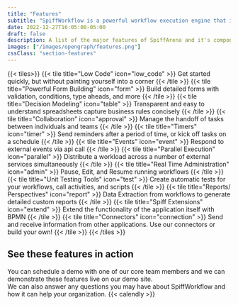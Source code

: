 ```yaml
---
title: "Features"
subtitle: "SpiffWorkflow is a powerful workflow execution engine that is rich with built in features and designed for easy extension."
date: 2022-12-27T16:05:00-05:00
draft: false
description: A list of the major features of SpiffArena and it's components. SpiffWorkflow, BPMN Diagram Editor, form editors, service connectors and more...
images: ["/images/opengraph/features.png"]
cssClass: "section-features"
---
```

{{< tiles>}}
{{< tile title="Low Code" icon="low_code" >}}
Get started quickly, but without painting yourself into a corner
{{< /tile >}}
{{< tile title="Powerful Form Building" icon="form" >}}
Build detailed forms with validation, conditions, type aheads, and more
{{< /tile >}}
{{< tile title="Decision Modeling" icon="table" >}}
Transparent and easy to understand spreadsheets capture business rules concisely
{{< /tile >}}
{{< tile title="Collaboration" icon="approval" >}}
Manage the handoff of tasks between individuals and teams
{{< /tile >}}
{{< tile title="Timers" icon="timer" >}}
Send reminders after a period of time, or kick off tasks on a schedule
{{< /tile >}}
{{< tile title="Events" icon="event" >}}
Respond to external events via api call
{{< /tile >}}
{{< tile title="Parallel Execution" icon="parallel" >}}
Distribute a workload across a number of external services simultaneously
{{< /tile >}}
{{< tile title="Real Time Administration" icon="admin" >}}
Pause, Edit, and Resume running workflows
{{< /tile >}}
{{< tile title="Unit Testing Tools" icon="test" >}}
Create automatic tests for your workflows, call activities, and scripts
{{< /tile >}}
{{< tile title="Reports/ Perspectives" icon="report" >}}
Data Extraction from workflows to generate detailed custom reports
{{< /tile >}}
{{< tile title="Spiff Extensions" icon="extend" >}}
Extend the functionality of the application itself with BPMN
{{< /tile >}}
{{< tile title="Connectors" icon="connection" >}}
Send and receive information from other applications.  Use our connectors or build your own!
{{< /tile >}}
{{< /tiles >}}
## See these features in action

You can schedule a demo with one of our core team members and we can demonstrate these features live on our demo site.  
We can also answer any questions you may have about SpiffWorkflow and how it can help your organization.
{{< calendly >}}
